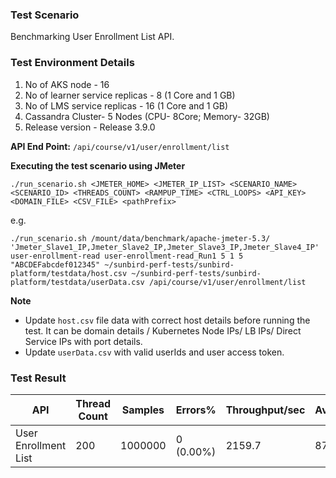 ### Test Scenario

Benchmarking User Enrollment List API.


### Test Environment Details
1. No of AKS node - 16
2. No of learner service replicas - 8 (1 Core and 1 GB)
3. No of LMS service replicas - 16 (1 Core and 1 GB)
4. Cassandra Cluster- 5 Nodes (CPU- 8Core; Memory- 32GB)
5. Release version - Release 3.9.0


**API End Point:** 
`/api/course/v1/user/enrollment/list`


**Executing the test scenario using JMeter**

```./run_scenario.sh <JMETER_HOME> <JMETER_IP_LIST> <SCENARIO_NAME> <SCENARIO_ID> <THREADS_COUNT> <RAMPUP_TIME> <CTRL_LOOPS> <API_KEY> <DOMAIN_FILE> <CSV_FILE> <pathPrefix>```

e.g.

```./run_scenario.sh /mount/data/benchmark/apache-jmeter-5.3/ 'Jmeter_Slave1_IP,Jmeter_Slave2_IP,Jmeter_Slave3_IP,Jmeter_Slave4_IP' user-enrollment-read user-enrollment-read_Run1 5 1 5 "ABCDEFabcdef012345" ~/sunbird-perf-tests/sunbird-platform/testdata/host.csv ~/sunbird-perf-tests/sunbird-platform/testdata/userData.csv /api/course/v1/user/enrollment/list```


**Note**
- Update `host.csv` file data with correct host details before running the test. It can be domain details / Kubernetes Node IPs/ LB IPs/ Direct Service IPs with port details.
- Update `userData.csv` with valid userIds and user access token.


### Test Result

|API                 |Thread Count|Samples |Errors%  |Throughput/sec|Avg | 95th pct | 99th pct|
|--------------------|------------|--------|---------| -------------|-----------|-------------|---------|
|User Enrollment List|200         |1000000 |0 (0.00%)| 2159.7      |    87       |        101     |  130       |
